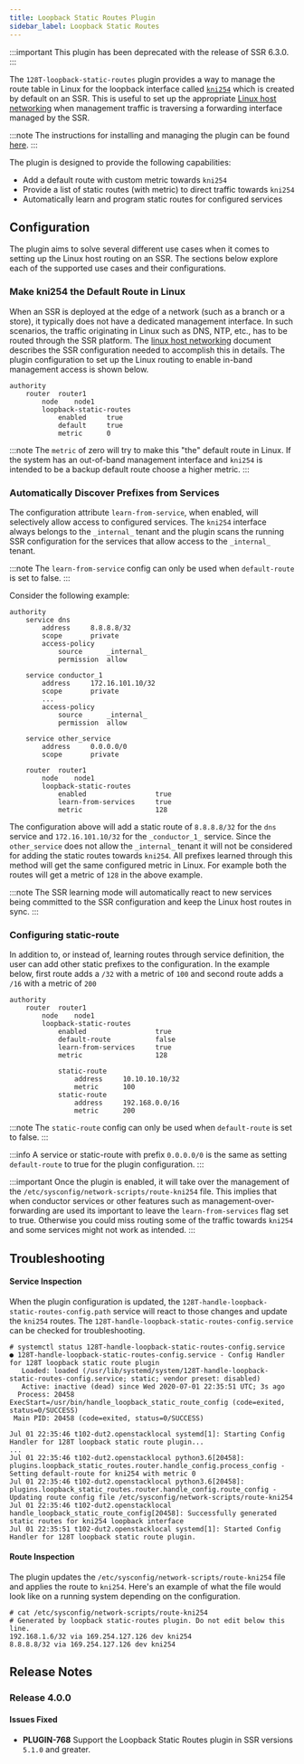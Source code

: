 ```yaml
---
title: Loopback Static Routes Plugin
sidebar_label: Loopback Static Routes
---
```

:::important
This plugin has been deprecated with the release of SSR 6.3.0.
:::


The `128T-loopback-static-routes` plugin provides a way to manage the route table in Linux for the loopback interface called [`kni254`](concepts_kni.md) which is created by default on an SSR. This is useful to set up the appropriate [Linux host networking](concepts_linux_host_networking.md) when management traffic is traversing a forwarding interface managed by the SSR.

:::note
The instructions for installing and managing the plugin can be found [here](plugin_intro.md#installation-and-management).
:::

The plugin is designed to provide the following capabilities:

* Add a default route with custom metric towards `kni254`
* Provide a list of static routes (with metric) to direct traffic towards `kni254`
* Automatically learn and program static routes for configured services

## Configuration
The plugin aims to solve several different use cases when it comes to setting up the Linux host routing on an SSR. The sections below explore each of the supported use cases and their configurations.

### Make kni254 the Default Route in Linux
When an SSR is deployed at the edge of a network (such as a branch or a store), it typically does not have a dedicated management interface. In such scenarios, the traffic originating in Linux such as DNS, NTP, etc., has to be routed through the SSR platform. The [linux host networking](concepts_linux_host_networking.md#advanced-configuration) document describes the SSR configuration needed to accomplish this in details. The plugin configuration to set up the Linux routing to enable in-band management access is shown below.

```config
authority
    router  router1
        node    node1
        loopback-static-routes
            enabled     true
            default     true
            metric      0
```

:::note
The `metric` of zero will try to make this "the" default route in Linux. If the system has an out-of-band management interface and `kni254` is intended to be a backup default route choose a higher metric.
:::

### Automatically Discover Prefixes from Services
The configuration attribute `learn-from-service`, when enabled, will selectively allow access to configured services. The `kni254` interface always belongs to the `_internal_` tenant and the plugin scans the running SSR configuration for the services that allow access to the `_internal_` tenant.

:::note
The `learn-from-service` config can only be used when `default-route` is set to false.
:::

Consider the following example:
```config
authority
    service dns
        address     8.8.8.8/32
        scope       private
        access-policy
            source      _internal_
            permission  allow

    service conductor_1
        address     172.16.101.10/32
        scope       private
        ...
        access-policy
            source      _internal_
            permission  allow

    service other_service
        address     0.0.0.0/0
        scope       private

    router  router1
        node    node1
        loopback-static-routes
            enabled                 true
            learn-from-services     true
            metric                  128
```

The configuration above will add a static route of `8.8.8.8/32` for the `dns` service and `172.16.101.10/32` for the `_conductor_1_` service. Since the `other_service` does not allow the `_internal_` tenant it will not be considered for adding the static routes towards `kni254`. All prefixes learned through this method will get the same configured metric in Linux. For example both the routes will get a metric of `128` in the above example.

:::note
The SSR learning mode will automatically react to new services being committed to the SSR configuration and keep the Linux host routes in sync.
:::

### Configuring static-route
In addition to, or instead of, learning routes through service definition, the user can add other static prefixes to the configuration. In the example below, first route adds a `/32` with a metric of `100` and second route adds a `/16` with a metric of `200`

```
authority
    router  router1
        node    node1
        loopback-static-routes
            enabled                 true
            default-route           false
            learn-from-services     true
            metric                  128

            static-route
                address     10.10.10.10/32
                metric      100
            static-route
                address     192.168.0.0/16
                metric      200
```

:::note
The `static-route` config can only be used when `default-route` is set to false.
:::

:::info
A service or static-route with prefix `0.0.0.0/0` is the same as setting `default-route` to true for the plugin configuration.
:::

:::important
Once the plugin is enabled, it will take over the management of the `/etc/sysconfig/network-scripts/route-kni254` file. This implies that when conductor services or other features such as management-over-forwarding are used its important to leave the `learn-from-services` flag set to true. Otherwise you could miss routing some of the traffic towards `kni254` and some services might not work as intended.
:::


## Troubleshooting

#### Service Inspection
When the plugin configuration is updated, the `128T-handle-loopback-static-routes-config.path` service will react to those changes and update the `kni254` routes. The `128T-handle-loopback-static-routes-config.service` can be checked for troubleshooting.

```console
# systemctl status 128T-handle-loopback-static-routes-config.service
● 128T-handle-loopback-static-routes-config.service - Config Handler for 128T loopback static route plugin
   Loaded: loaded (/usr/lib/systemd/system/128T-handle-loopback-static-routes-config.service; static; vendor preset: disabled)
   Active: inactive (dead) since Wed 2020-07-01 22:35:51 UTC; 3s ago
  Process: 20458 ExecStart=/usr/bin/handle_loopback_static_route_config (code=exited, status=0/SUCCESS)
 Main PID: 20458 (code=exited, status=0/SUCCESS)

Jul 01 22:35:46 t102-dut2.openstacklocal systemd[1]: Starting Config Handler for 128T loopback static route plugin...
...
Jul 01 22:35:46 t102-dut2.openstacklocal python3.6[20458]: plugins.loopback_static_routes.router.handle_config.process_config - Setting default-route for kni254 with metric 0
Jul 01 22:35:46 t102-dut2.openstacklocal python3.6[20458]: plugins.loopback_static_routes.router.handle_config.route_config - Updating route config file /etc/sysconfig/network-scripts/route-kni254
Jul 01 22:35:46 t102-dut2.openstacklocal handle_loopback_static_route_config[20458]: Successfully generated static routes for kni254 loopback interface
Jul 01 22:35:51 t102-dut2.openstacklocal systemd[1]: Started Config Handler for 128T loopback static route plugin.
```

#### Route Inspection
The plugin updates the `/etc/sysconfig/network-scripts/route-kni254` file and applies the route to `kni254`. Here's an example of what the file would look like on a running system depending on the configuration.

```
# cat /etc/sysconfig/network-scripts/route-kni254
# Generated by loopback static-routes plugin. Do not edit below this line.
192.168.1.6/32 via 169.254.127.126 dev kni254
8.8.8.8/32 via 169.254.127.126 dev kni254
```

## Release Notes

### Release 4.0.0

#### Issues Fixed

- **PLUGIN-768** Support the Loopback Static Routes plugin in SSR versions `5.1.0` and greater.
